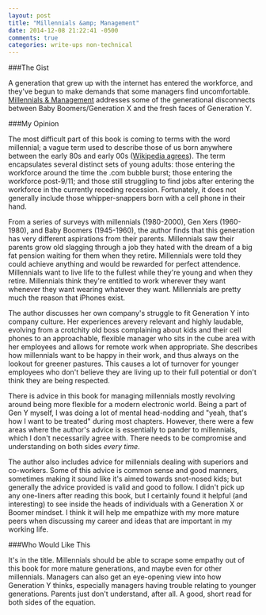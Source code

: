 ```yaml
---
layout: post
title: "Millennials &amp; Management"
date: 2014-12-08 21:22:41 -0500
comments: true
categories: write-ups non-technical
---
```


###The Gist

A generation that grew up with the internet has entered the workforce, and they've begun to make demands that some managers find uncomfortable. [Millennials & Management][the-book] addresses some of the generational disconnects between Baby Boomers/Generation X and the fresh faces of Generation Y.

###My Opinion

The most difficult part of this book is coming to terms with the word millennial; a vague term used to describe those of us born anywhere between the early 80s and early 00s ([Wikipedia agrees](https://en.wikipedia.org/wiki/Millennials)). The term encapsulates several distinct sets of young adults: those entering the workforce around the time the .com bubble burst; those entering the workforce post-9/11; and those still struggling to find jobs after entering the workforce in the currently receding recession. Fortunately, it does not generally include those whipper-snappers born with a cell phone in their hand.

From a series of surveys with millennials (1980-2000), Gen Xers (1960-1980), and Baby Boomers (1945-1960), the author finds that this generation has very different aspirations from their parents. Millennials saw their parents grow old slagging through a job they hated with the dream of a big fat pension waiting for them when they retire. Millennials were told they could achieve anything and would be rewarded for perfect attendence. Millennials want to live life to the fullest while they're young and when they retire. Millennials think they're entitled to work wherever they want whenever they want wearing whatever they want. Millennials are pretty much the reason that iPhones exist.

The author discusses her own company's struggle to fit Generation Y into company culture. Her experiences arevery relevant and highly laudable, evolving from a crotchity old boss complaining about kids and their cell phones to an approachable, flexible manager who sits in the cube area with her employees and allows for remote work when appropriate. She describes how millennials want to be happy in their work, and thus always on the lookout for greener pastures. This causes a lot of turnover for younger employees who don't believe they are living up to their full potential or don't think they are being respected.

There is advice in this book for managing millennials mostly revolving around being more flexible for a modern electronic world. Being a part of Gen Y myself, I was doing a lot of mental head-nodding and "yeah, that's how I want to be treated" during most chapters. However, there were a few areas where the author's advice is essentially to pander to millennials, which I don't necessarily agree with. There needs to be compromise and understanding on both sides _every time_.

The author also includes advice for millennials dealing with superiors and co-workers. Some of this advice is common sense and good manners, sometimes making it sound like it's aimed towards snot-nosed kids; but generally the advice provided is valid and good to follow. I didn't pick up any one-liners after reading this book, but I certainly found it helpful (and interesting) to see inside the heads of individuals with a Generation X or Boomer mindset. I think it will help me empathize with my more mature peers when discussing my career and ideas that are important in my working life.

###Who Would Like This

It's in the title. Millennials should be able to scrape some empathy out of this book for more mature generations, and maybe even for other millennials. Managers can also get an eye-opening view into how Generation Y thinks, especially managers having trouble relating to younger generations. Parents just don't understand, after all. A good, short read for both sides of the equation.

[the-book]: http://amzn.to/12kiG2J
